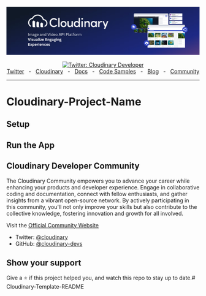 ![Cloudinary Developers](https://github.com/cloudinary-devs/.github/blob/main/assets/cloudinary-banner.png?raw=true)

<div align="center">
  <a href="https://twitter.com/cloudinary" target="_blank">
    <img alt="Twitter: Cloudinary Developer" src="https://img.shields.io/twitter/follow/cloudinary?style=social" />
  </a>
  <br />
  <a href="https://twitter.com/cloudinary" target="_blank">Twitter</a>
    <span>&nbsp;&nbsp;-&nbsp;&nbsp;</span>
  <a href="https://cloudinary.com/" target="_blank">Cloudinary</a>
    <span>&nbsp;&nbsp;-&nbsp;&nbsp;</span>
  <a href="https://cloudinary.com/documentation" target="_blank">Docs</a>
    <span>&nbsp;&nbsp;-&nbsp;&nbsp;</span>
  <a href="https://github.com/cloudinary-devs" target="_blank">Code Samples</a>
    <span>&nbsp;&nbsp;-&nbsp;&nbsp;</span>
  <a href="https://cloudinary.com/blog/" target="_blank">Blog</a>
    <span>&nbsp;&nbsp;-&nbsp;&nbsp;</span>
  <a href="https://community.cloudinary.com/" target="_blank">Community</a>
  <br />
  <hr />
</div>

# Cloudinary-Project-Name
<!-- Change the name of your Project by following the naming convention:
Cloudinary-Technology-ProjectName-Demo

E.g
Cloudinary-React-UploadWidget-Demo
 -->

<!-- Project Description  -->

## Setup 

<!-- Setup Description  -->

<!-- Requirements 

E.g
- Have a Cloudinary account
- NodeJS v16.0
- React v18.0
-->

## Run the App

<!-- Reun the App instructions -->


## Cloudinary Developer Community

The Cloudinary Community empowers you to advance your career while enhancing your products and developer experience. Engage in collaborative coding and documentation, connect with fellow enthusiasts, and gather insights from a vibrant open-source network. By actively participating in this community, you'll not only improve your skills but also contribute to the collective knowledge, fostering innovation and growth for all involved.

Visit the [Official Community Website](https://community.cloudinary.com/)
- Twitter: [@cloudinary](https://twitter.com/cloudinary)
- GitHub: [@cloudinary-devs](https://github.com/cloudinary-devs)

## Show your support

Give a ⭐️ if this project helped you, and watch this repo to stay up to date.# Cloudinary-Template-README
